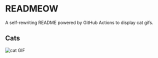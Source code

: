 # READMEOW

A self-rewriting README powered by GitHub Actions to display cat gifs.

## Cats

![cat GIF](https://media2.giphy.com/media/6byDVsPwzrz9K/200.gif?cid=9acd02dagybhqvq991wmtnmdkfiwiare5nmds0npcjylos3s&ep=v1_gifs_search&rid=200.gif&ct=g)
